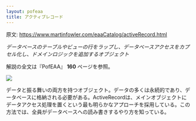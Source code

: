 ```yaml
---
layout: pofeaa
title: アクティブレコード
---
```


原文: <https://www.martinfowler.com/eaaCatalog/activeRecord.html>


*データベースのテーブルやビューの行をラップし、データベースアクセスをカプセル化し、ドメインロジックを追加するオブジェクト*

解説の全文は『PofEAA』 **160** ページを参照。

![](https://www.martinfowler.com/eaaCatalog/activeRecordSketch.gif) 

データと振る舞いの両方を持つオブジェクト。データの多くは永続的であり、データベースに格納される必要がある。ActiveRecordは、メインオブジェクトにデータアクセス処理を置くという最も明らかなアプローチを採用している。この方法では、全員がデータベースへの読み書きするやり方を知っている。
